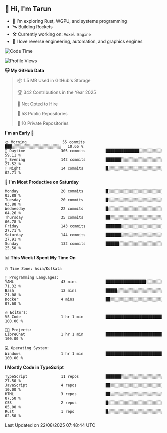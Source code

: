 ## 👋 Hi, I'm Tarun

- 🧠 I’m exploring Rust, WGPU, and systems programming
- 🛰️ Building Rockets
- 🛠️ Currently working on: `Voxel Engine`
- 🧪 I love reverse engineering, automation, and graphics engines

<!--START_SECTION:waka-->
![Code Time](http://img.shields.io/badge/Code%20Time-36%20hrs%2032%20mins-blue)

![Profile Views](http://img.shields.io/badge/Profile%20Views-1-blue)

**🐱 My GitHub Data** 

> 📦 1.5 MB Used in GitHub's Storage 
 > 
> 🏆 342 Contributions in the Year 2025
 > 
> 🚫 Not Opted to Hire
 > 
> 📜 58 Public Repositories 
 > 
> 🔑 10 Private Repositories 
 > 
**I'm an Early 🐤** 

```text
🌞 Morning                55 commits          ███░░░░░░░░░░░░░░░░░░░░░░   10.66 % 
🌆 Daytime                305 commits         ███████████████░░░░░░░░░░   59.11 % 
🌃 Evening                142 commits         ███████░░░░░░░░░░░░░░░░░░   27.52 % 
🌙 Night                  14 commits          █░░░░░░░░░░░░░░░░░░░░░░░░   02.71 % 
```
📅 **I'm Most Productive on Saturday** 

```text
Monday                   20 commits          █░░░░░░░░░░░░░░░░░░░░░░░░   03.88 % 
Tuesday                  20 commits          █░░░░░░░░░░░░░░░░░░░░░░░░   03.88 % 
Wednesday                22 commits          █░░░░░░░░░░░░░░░░░░░░░░░░   04.26 % 
Thursday                 35 commits          ██░░░░░░░░░░░░░░░░░░░░░░░   06.78 % 
Friday                   143 commits         ███████░░░░░░░░░░░░░░░░░░   27.71 % 
Saturday                 144 commits         ███████░░░░░░░░░░░░░░░░░░   27.91 % 
Sunday                   132 commits         ██████░░░░░░░░░░░░░░░░░░░   25.58 % 
```


📊 **This Week I Spent My Time On** 

```text
🕑︎ Time Zone: Asia/Kolkata

💬 Programming Languages: 
YAML                     43 mins             ██████████████████░░░░░░░   71.32 % 
Bash                     12 mins             █████░░░░░░░░░░░░░░░░░░░░   21.08 % 
Docker                   4 mins              ██░░░░░░░░░░░░░░░░░░░░░░░   07.60 % 

🔥 Editors: 
VS Code                  1 hr 1 min          █████████████████████████   100.00 % 

🐱‍💻 Projects: 
LibreChat                1 hr 1 min          █████████████████████████   100.00 % 

💻 Operating System: 
Windows                  1 hr 1 min          █████████████████████████   100.00 % 
```

**I Mostly Code in TypeScript** 

```text
TypeScript               11 repos            ███████░░░░░░░░░░░░░░░░░░   27.50 % 
JavaScript               4 repos             ██░░░░░░░░░░░░░░░░░░░░░░░   10.00 % 
HTML                     3 repos             ██░░░░░░░░░░░░░░░░░░░░░░░   07.50 % 
CSS                      2 repos             █░░░░░░░░░░░░░░░░░░░░░░░░   05.00 % 
Rust                     1 repo              █░░░░░░░░░░░░░░░░░░░░░░░░   02.50 % 
```




 Last Updated on 22/08/2025 07:48:44 UTC
<!--END_SECTION:waka-->
